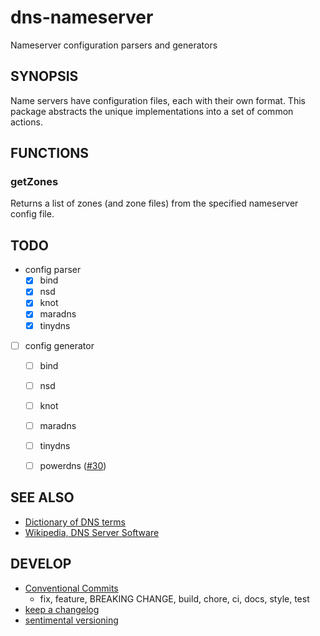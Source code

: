 # dns-nameserver

Nameserver configuration parsers and generators


## SYNOPSIS

Name servers have configuration files, each with their own format. This package abstracts the unique implementations into a set of common actions.


## FUNCTIONS

### getZones

Returns a list of zones (and zone files) from the specified nameserver config file.




## TODO

- config parser
    - [x] bind
    - [x] nsd
    - [x] knot
    - [x] maradns
    - [x] tinydns
- [ ] config generator
    - [ ] bind
    - [ ] nsd
    - [ ] knot
    - [ ] maradns
    - [ ] tinydns
    - [ ] powerdns ([#30](https://github.com/msimerson/NicTool/issues/30))


## SEE ALSO

- [Dictionary of DNS terms](https://nictool.github.io/web/Dictionary)
- [Wikipedia, DNS Server Software](https://en.wikipedia.org/wiki/Comparison_of_DNS_server_software)


## DEVELOP

- [Conventional Commits](https://www.conventionalcommits.org/en/v1.0.0/)
  + fix, feature, BREAKING CHANGE, build, chore, ci, docs, style, test
- [keep a changelog](https://keepachangelog.com/)
- [sentimental versioning](http://sentimentalversioning.org)
